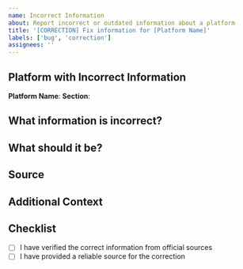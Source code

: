 ```yaml
---
name: Incorrect Information
about: Report incorrect or outdated information about a platform
title: '[CORRECTION] Fix information for [Platform Name]'
labels: ['bug', 'correction']
assignees: ''
---
```


## Platform with Incorrect Information

**Platform Name**: 
**Section**: <!-- Which section of the README -->

## What information is incorrect?

<!-- Describe what information is wrong -->


## What should it be?

<!-- Provide the correct information -->


## Source

<!-- Provide a link to verify the correct information -->


## Additional Context

<!-- Any other relevant information -->


## Checklist

- [ ] I have verified the correct information from official sources
- [ ] I have provided a reliable source for the correction

